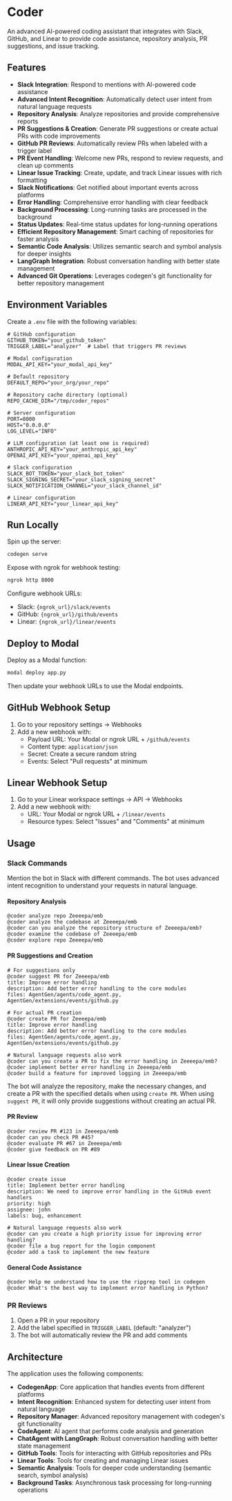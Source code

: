 # Coder

An advanced AI-powered coding assistant that integrates with Slack, GitHub, and Linear to provide code assistance, repository analysis, PR suggestions, and issue tracking.

## Features

- **Slack Integration**: Respond to mentions with AI-powered code assistance
- **Advanced Intent Recognition**: Automatically detect user intent from natural language requests
- **Repository Analysis**: Analyze repositories and provide comprehensive reports
- **PR Suggestions & Creation**: Generate PR suggestions or create actual PRs with code improvements
- **GitHub PR Reviews**: Automatically review PRs when labeled with a trigger label
- **PR Event Handling**: Welcome new PRs, respond to review requests, and clean up comments
- **Linear Issue Tracking**: Create, update, and track Linear issues with rich formatting
- **Slack Notifications**: Get notified about important events across platforms
- **Error Handling**: Comprehensive error handling with clear feedback
- **Background Processing**: Long-running tasks are processed in the background
- **Status Updates**: Real-time status updates for long-running operations
- **Efficient Repository Management**: Smart caching of repositories for faster analysis
- **Semantic Code Analysis**: Utilizes semantic search and symbol analysis for deeper insights
- **LangGraph Integration**: Robust conversation handling with better state management
- **Advanced Git Operations**: Leverages codegen's git functionality for better repository management

## Environment Variables

Create a `.env` file with the following variables:

```
# GitHub configuration
GITHUB_TOKEN="your_github_token"
TRIGGER_LABEL="analyzer"  # Label that triggers PR reviews

# Modal configuration
MODAL_API_KEY="your_modal_api_key"

# Default repository
DEFAULT_REPO="your_org/your_repo"

# Repository cache directory (optional)
REPO_CACHE_DIR="/tmp/coder_repos"

# Server configuration
PORT=8000
HOST="0.0.0.0"
LOG_LEVEL="INFO"

# LLM configuration (at least one is required)
ANTHROPIC_API_KEY="your_anthropic_api_key"
OPENAI_API_KEY="your_openai_api_key"

# Slack configuration
SLACK_BOT_TOKEN="your_slack_bot_token"
SLACK_SIGNING_SECRET="your_slack_signing_secret"
SLACK_NOTIFICATION_CHANNEL="your_slack_channel_id"

# Linear configuration
LINEAR_API_KEY="your_linear_api_key"
```

## Run Locally

Spin up the server:

```bash
codegen serve
```

Expose with ngrok for webhook testing:

```bash
ngrok http 8000
```

Configure webhook URLs:

- Slack: `{ngrok_url}/slack/events`
- GitHub: `{ngrok_url}/github/events`
- Linear: `{ngrok_url}/linear/events`

## Deploy to Modal

Deploy as a Modal function:

```bash
modal deploy app.py
```

Then update your webhook URLs to use the Modal endpoints.

## GitHub Webhook Setup

1. Go to your repository settings → Webhooks
2. Add a new webhook with:
   - Payload URL: Your Modal or ngrok URL + `/github/events`
   - Content type: `application/json`
   - Secret: Create a secure random string
   - Events: Select "Pull requests" at minimum

## Linear Webhook Setup

1. Go to your Linear workspace settings → API → Webhooks
2. Add a new webhook with:
   - URL: Your Modal or ngrok URL + `/linear/events`
   - Resource types: Select "Issues" and "Comments" at minimum

## Usage

### Slack Commands

Mention the bot in Slack with different commands. The bot uses advanced intent recognition to understand your requests in natural language.

#### Repository Analysis

```
@coder analyze repo Zeeeepa/emb
@coder analyze the codebase at Zeeeepa/emb
@coder can you analyze the repository structure of Zeeeepa/emb?
@coder examine the codebase of Zeeeepa/emb
@coder explore repo Zeeeepa/emb
```

#### PR Suggestions and Creation

```
# For suggestions only
@coder suggest PR for Zeeeepa/emb
title: Improve error handling
description: Add better error handling to the core modules
files: AgentGen/agents/code_agent.py, AgentGen/extensions/events/github.py

# For actual PR creation
@coder create PR for Zeeeepa/emb
title: Improve error handling
description: Add better error handling to the core modules
files: AgentGen/agents/code_agent.py, AgentGen/extensions/events/github.py

# Natural language requests also work
@coder can you create a PR to fix the error handling in Zeeeepa/emb?
@coder implement better error handling in Zeeeepa/emb
@coder build a feature for improved logging in Zeeeepa/emb
```

The bot will analyze the repository, make the necessary changes, and create a PR with the specified details when using `create PR`. When using `suggest PR`, it will only provide suggestions without creating an actual PR.

#### PR Review

```
@coder review PR #123 in Zeeeepa/emb
@coder can you check PR #45?
@coder evaluate PR #67 in Zeeeepa/emb
@coder give feedback on PR #89
```

#### Linear Issue Creation

```
@coder create issue
title: Implement better error handling
description: We need to improve error handling in the GitHub event handlers
priority: high
assignee: john
labels: bug, enhancement

# Natural language requests also work
@coder can you create a high priority issue for improving error handling?
@coder file a bug report for the login component
@coder add a task to implement the new feature
```

#### General Code Assistance

```
@coder Help me understand how to use the ripgrep tool in codegen
@coder What's the best way to implement error handling in Python?
```

### PR Reviews

1. Open a PR in your repository
2. Add the label specified in `TRIGGER_LABEL` (default: "analyzer")
3. The bot will automatically review the PR and add comments

## Architecture

The application uses the following components:

- **CodegenApp**: Core application that handles events from different platforms
- **Intent Recognition**: Enhanced system for detecting user intent from natural language
- **Repository Manager**: Advanced repository management with codegen's git functionality
- **CodeAgent**: AI agent that performs code analysis and generation
- **ChatAgent with LangGraph**: Robust conversation handling with better state management
- **GitHub Tools**: Tools for interacting with GitHub repositories and PRs
- **Linear Tools**: Tools for creating and managing Linear issues
- **Semantic Analysis**: Tools for deeper code understanding (semantic search, symbol analysis)
- **Background Tasks**: Asynchronous task processing for long-running operations